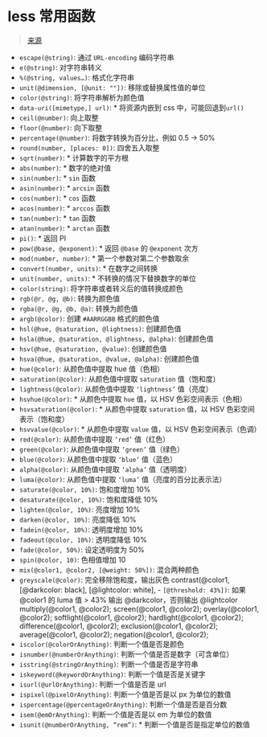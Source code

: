 # less 常用函数

> [来源](https://www.cnblogs.com/Megasu/p/4246124.html)

- `escape(@string)`: 通过 `URL-encoding` 编码字符串
- `e(@string)`: 对字符串转义
- `%(@string, values…)`: 格式化字符串
- `unit(@dimension, [@unit: ""])`: 移除或替换属性值的单位
- `color(@string)`: 将字符串解析为颜色值
- `data-uri([mimetype,] url)`: \* 将资源内嵌到 css 中，可能回退到`url()`
- `ceil(@number)`: 向上取整
- `floor(@number)`: 向下取整
- `percentage(@number)`: 将数字转换为百分比，例如 0.5 -> 50%
- `round(number, [places: 0])`: 四舍五入取整
- `sqrt(number)`: \* 计算数字的平方根
- `abs(number)`: \* 数字的绝对值
- `sin(number)`: \* `sin` 函数
- `asin(number)`: \* `arcsin` 函数
- `cos(number)`: \* `cos` 函数
- `acos(number)`: \* `arccos` 函数
- `tan(number)`: \* `tan` 函数
- `atan(number)`: \* `arctan` 函数
- `pi()`: \* 返回 PI
- `pow(@base, @exponent)`: \* 返回 `@base` 的 `@exponent` 次方
- `mod(number, number)`: \* 第一个参数对第二个参数取余
- `convert(number, units)`: \* 在数字之间转换
- `unit(number, units)`: \* 不转换的情况下替换数字的单位
- `color(string)`: 将字符串或者转义后的值转换成颜色
- `rgb(@r, @g, @b)`: 转换为颜色值
- `rgba(@r, @g, @b, @a)`: 转换为颜色值
- `argb(@color)`: 创建 `#AARRGGBB` 格式的颜色值
- `hsl(@hue, @saturation, @lightness)`: 创建颜色值
- `hsla(@hue, @saturation, @lightness, @alpha)`: 创建颜色值
- `hsv(@hue, @saturation, @value)`: 创建颜色值
- `hsva(@hue, @saturation, @value, @alpha)`: 创建颜色值
- `hue(@color)`: 从颜色值中提取 hue 值（色相）
- `saturation(@color)`: 从颜色值中提取 `saturation` 值（饱和度）
- `lightness(@color)`: 从颜色值中提取 `‘lightness’` 值（亮度）
- `hsvhue(@color)`: \* 从颜色中提取 `hue` 值，以 HSV 色彩空间表示（色相）
- `hsvsaturation(@color)`: \* 从颜色中提取 `saturation` 值，以 HSV 色彩空间表示（饱和度）
- `hsvvalue(@color)`: \* 从颜色中提取 `value` 值，以 HSV 色彩空间表示（色调）
- `red(@color)`: 从颜色值中提取 `‘red’` 值（红色）
- `green(@color)`: 从颜色值中提取 `‘green’` 值（绿色）
- `blue(@color)`: 从颜色值中提取 `‘blue’` 值（蓝色）
- `alpha(@color)`: 从颜色值中提取 `‘alpha’` 值（透明度）
- `luma(@color)`: 从颜色值中提取 `‘luma’` 值（亮度的百分比表示法）
- `saturate(@color, 10%)`: 饱和度增加 10%
- `desaturate(@color, 10%)`: 饱和度降低 10%
- `lighten(@color, 10%)`: 亮度增加 10%
- `darken(@color, 10%)`: 亮度降低 10%
- `fadein(@color, 10%)`: 透明度增加 10%
- `fadeout(@color, 10%)`: 透明度降低 10%
- `fade(@color, 50%)`: 设定透明度为 50%
- `spin(@color, 10)`: 色相值增加 10
- `mix(@color1, @color2, [@weight: 50%])`: 混合两种颜色
- `greyscale(@color)`: 完全移除饱和度，输出灰色
  contrast(@color1, [@darkcolor: black], [@lightcolor: white], - `[@threshold: 43%])`: 如果 @color1 的 luma 值 > 43% 输出 @darkcolor，否则输出 @lightcolor
  multiply(@color1, @color2);
  screen(@color1, @color2);
  overlay(@color1, @color2);
  softlight(@color1, @color2);
  hardlight(@color1, @color2);
  difference(@color1, @color2);
  exclusion(@color1, @color2);
  average(@color1, @color2);
  negation(@color1, @color2);
- `iscolor(@colorOrAnything)`: 判断一个值是否是颜色
- `isnumber(@numberOrAnything)`: 判断一个值是否是数字（可含单位）
- `isstring(@stringOrAnything)`: 判断一个值是否是字符串
- `iskeyword(@keywordOrAnything)`: 判断一个值是否是关键字
- `isurl(@urlOrAnything)`: 判断一个值是否是 url
- `ispixel(@pixelOrAnything)`: 判断一个值是否是以 px 为单位的数值
- `ispercentage(@percentageOrAnything)`: 判断一个值是否是百分数
- `isem(@emOrAnything)`: 判断一个值是否是以 em 为单位的数值
- `isunit(@numberOrAnything, “rem”)`: \* 判断一个值是否是指定单位的数值
